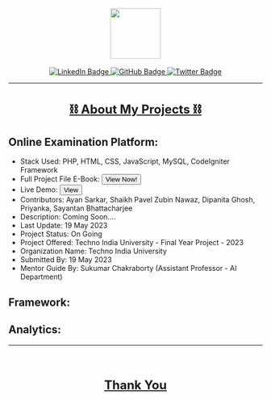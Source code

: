 <div id="header" align="center">
  <img src="https://media.giphy.com/media/M9gbBd9nbDrOTu1Mqx/giphy.gif" width="100"/>
</div><br>
<div id="badges" align="center">
  <a href="https://www.linkedin.com/in/iayansarkar/">
    <img src="https://img.shields.io/badge/LinkedIn-orange?style=for-the-badge&logo=linkedin&logoColor=white" alt="LinkedIn Badge"/>
  </a>
  <a href="https://github.com/iayansarkar">
    <img src="https://img.shields.io/badge/GitHub-green?style=for-the-badge&logo=github&logoColor=white" alt="GitHub Badge"/>
  </a>
  <a href="https://twitter.com/iayansarkar">
    <img src="https://img.shields.io/badge/Twitter-yellow?style=for-the-badge&logo=twitter&logoColor=white" alt="Twitter Badge"/>
  </a>
</div>

---

<div align="center">

<h1 style="font-size: 24px; text-decoration: underline;"> ⛓ About My Projects ⛓ </h1>

</div>

## Online Examination Platform:
- Stack Used: PHP, HTML, CSS, JavaScript, MySQL, CodeIgniter Framework
- Full Project File E-Book: <button>View Now!</button>
- Live Demo: <button>View</button>
- Contributors: Ayan Sarkar, Shaikh Pavel Zubin Nawaz, Dipanita Ghosh, Priyanka, Sayantan Bhattacharjee
- Description: Coming Soon....
- Last Update: 19 May 2023
- Project Status: On Going
- Project Offered: Techno India University - Final Year Project - 2023
- Organization Name: Techno India University
- Submitted By: 19 May 2023
- Mentor Guide By: Sukumar Chakraborty (Assistant Professor - AI Department)

## Framework:


## Analytics:


---
<div align="center"><br>
<h2 style="font-size: 24px; text-decoration: underline;"> Thank You </h2>
</div>

